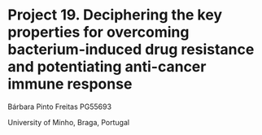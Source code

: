 # Project 19. Deciphering the key properties for overcoming bacterium-induced drug resistance and potentiating anti-cancer immune response

Bárbara Pinto Freitas PG55693

University of Minho, Braga, Portugal 
